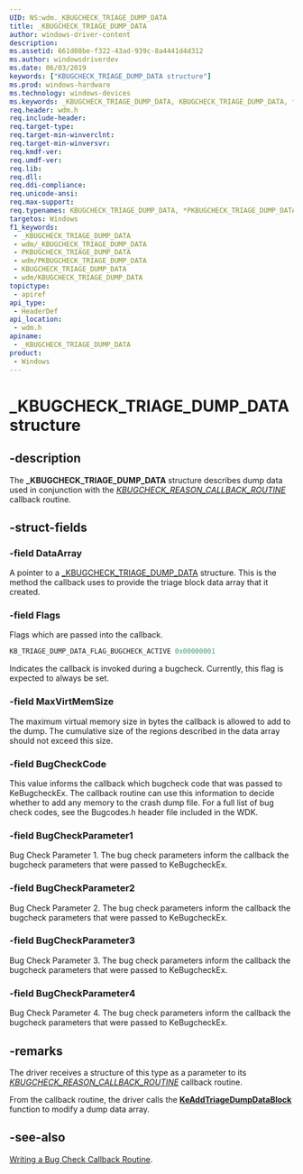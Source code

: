 ```yaml
---
UID: NS:wdm._KBUGCHECK_TRIAGE_DUMP_DATA
title: _KBUGCHECK_TRIAGE_DUMP_DATA
author: windows-driver-content
description: 
ms.assetid: 661d08be-f322-43ad-939c-8a4441d4d312
ms.author: windowsdriverdev
ms.date: 06/03/2019
keywords: ["KBUGCHECK_TRIAGE_DUMP_DATA structure"]
ms.prod: windows-hardware
ms.technology: windows-devices
ms.keywords: _KBUGCHECK_TRIAGE_DUMP_DATA, KBUGCHECK_TRIAGE_DUMP_DATA, *PKBUGCHECK_TRIAGE_DUMP_DATA,
req.header: wdm.h
req.include-header: 
req.target-type: 
req.target-min-winverclnt: 
req.target-min-winversvr: 
req.kmdf-ver: 
req.umdf-ver: 
req.lib: 
req.dll: 
req.ddi-compliance: 
req.unicode-ansi: 
req.max-support: 
req.typenames: KBUGCHECK_TRIAGE_DUMP_DATA, *PKBUGCHECK_TRIAGE_DUMP_DATA
targetos: Windows
f1_keywords:
 - _KBUGCHECK_TRIAGE_DUMP_DATA
 - wdm/_KBUGCHECK_TRIAGE_DUMP_DATA
 - PKBUGCHECK_TRIAGE_DUMP_DATA
 - wdm/PKBUGCHECK_TRIAGE_DUMP_DATA
 - KBUGCHECK_TRIAGE_DUMP_DATA
 - wdm/KBUGCHECK_TRIAGE_DUMP_DATA
topictype:
 - apiref
api_type:
 - HeaderDef
api_location:
 - wdm.h
apiname:
 - _KBUGCHECK_TRIAGE_DUMP_DATA
product:
 - Windows
---
```


# _KBUGCHECK_TRIAGE_DUMP_DATA structure


## -description

The <b>_KBUGCHECK_TRIAGE_DUMP_DATA</b> structure describes dump data used in conjunction with the [*KBUGCHECK_REASON_CALLBACK_ROUTINE*](https://docs.microsoft.com/windows-hardware/drivers/ddi/wdm/nc-wdm-kbugcheck_reason_callback_routine) callback routine.

## -struct-fields

### -field DataArray

A pointer to a [_KBUGCHECK_TRIAGE_DUMP_DATA](ns-wdm-_ktriage_dump_data_array.md) structure. This is the method the callback uses to provide the triage block data array that it created.

### -field Flags

Flags which are passed into the callback.

```cpp
KB_TRIAGE_DUMP_DATA_FLAG_BUGCHECK_ACTIVE 0x00000001
```

Indicates the callback is invoked during a bugcheck.  Currently, this flag is expected to always be set.

### -field MaxVirtMemSize

The maximum virtual memory size in bytes the callback is allowed to add to the dump. The cumulative size of the regions described in the data array should not exceed this size.

### -field BugCheckCode

This value informs the callback which bugcheck code that was passed to KeBugcheckEx. The callback routine can use this information to decide whether to add any memory to the crash dump file. For a full list of bug check codes, see the Bugcodes.h header file included in the WDK.

### -field BugCheckParameter1

Bug Check Parameter 1. The bug check parameters inform the callback the bugcheck parameters that were passed to KeBugcheckEx.

### -field BugCheckParameter2

Bug Check Parameter 2. The bug check parameters inform the callback the bugcheck parameters that were passed to KeBugcheckEx.

### -field BugCheckParameter3

Bug Check Parameter 3. The bug check parameters inform the callback the bugcheck parameters that were passed to KeBugcheckEx.

### -field BugCheckParameter4

Bug Check Parameter 4. The bug check parameters inform the callback the bugcheck parameters that were passed to KeBugcheckEx.

## -remarks

The driver receives a structure of this type as a parameter to its [*KBUGCHECK_REASON_CALLBACK_ROUTINE*](https://docs.microsoft.com/windows-hardware/drivers/ddi/wdm/nc-wdm-kbugcheck_reason_callback_routine) callback routine.

From the callback routine, the driver calls the [**KeAddTriageDumpDataBlock**](https://docs.microsoft.com/windows-hardware/drivers/ddi/wdm/nf-wdm-keaddtriagedumpdatablock) function to modify a dump data array.

## -see-also

<a href="https://docs.microsoft.com/windows-hardware/drivers/kernel/writing-a-bug-check-callback-routine">Writing a Bug Check Callback Routine</a>.

